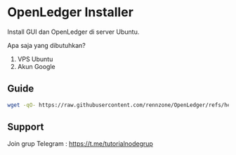 
# OpenLedger Installer

Install GUI dan OpenLedger di server Ubuntu.

Apa saja yang dibutuhkan?
1. VPS Ubuntu
2. Akun Google



## Guide


```bash
wget -qO- https://raw.githubusercontent.com/rennzone/OpenLedger/refs/heads/main/openledger.sh | bash
```
    
## Support

Join grup Telegram : https://t.me/tutorialnodegrup

